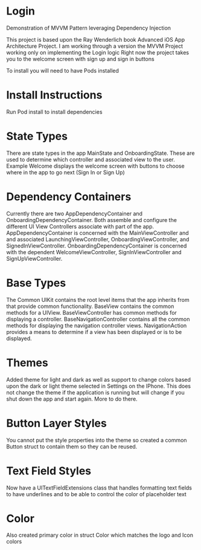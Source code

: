 # Login
Demonstration of MVVM Pattern leveraging Dependency Injection

This project is based upon the Ray Wenderlich book Advanced iOS App Architecture
Project. I am working through a version the MVVM Project working only on implementing the Login logic
Right now the project takes you to the welcome screen with sign up and sign in buttons

To install you will need to have Pods installed

# Install Instructions
Run Pod install to install dependencies

# State Types
There are state types in the app MainState and OnboardingState. These are used to determine which controller and associated view to the user. Example Welcome displays the welcome screen with buttons to choose where in the app to go next (Sign In or Sign Up)

# Dependency Containers
Currently there are two AppDependencyContainer and OnboardingDependencyContainer. Both assemble and configure the different UI View Controllers associate with part of the app. AppDependencyContainer is concerned with the MainViewController and  and associated LaunchingViewController, OnboardingViewController, and SignedInViewController. OnboardingDependencyContainer is concerned with the dependent WelcomeViewController, SignInViewController and SignUpViewController.

# Base Types
The Common UIKit contains the root level items that the app inherits from that provide common functionality. BaseView contains the common methods for a UIView. BaseViewController has common methods for displaying a controller. BaseNavigationController contains all the common methods for displaying the navigation controller views. NavigationAction provides a means to determine if a view has been displayed or is to be displayed.

# Themes
Added theme for light and dark as well as support to change colors based upon the dark or light theme selected in Settings on the IPhone. This does not change the theme if the application is running but will change if you shut down the app and start again. More to do there.

# Button Layer Styles
You cannot put the style properties into the theme so created a common Button struct to contain them so they can be reused. 

# Text Field Styles
Now have a UITextFieldExtensions class that handles formatting text fields to have underlines and to be able to control the color of placeholder text

# Color
Also created primary color in struct Color which matches the logo and Icon colors

